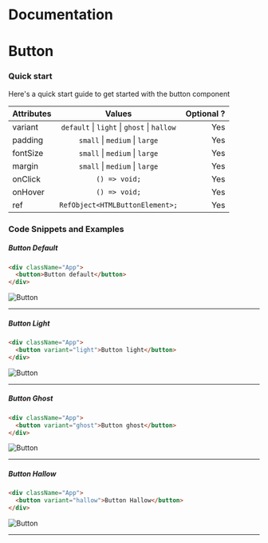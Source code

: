 # Documentation

# Button

### Quick start

Here's a quick start guide to get started with the button component

| Attributes |                         Values                          | Optional ? |
| :--------- | :-----------------------------------------------------: | ---------: |
| variant    | `default` &#124; `light` &#124; `ghost` &#124; `hallow` |        Yes |
| padding    |         `small` &#124; `medium` &#124; `large`          |        Yes |
| fontSize   |         `small` &#124; `medium` &#124; `large`          |        Yes |
| margin     |         `small` &#124; `medium` &#124; `large`          |        Yes |
| onClick    |                      `() => void;`                      |        Yes |
| onHover    |                      `() => void;`                      |        Yes |
| ref        |             `RefObject<HTMLButtonElement>;`             |        Yes |

### Code Snippets and Examples

##### Button Default

```html
<div className="App">
  <button>Button default</button>
</div>
```

![Button](https://i.imgur.com/BeBATSh.jpg)

---

##### Button Light

```html
<div className="App">
  <button variant="light">Button light</button>
</div>
```

![Button](https://i.imgur.com/iGIVhXN.jpg)

---

##### Button Ghost

```html
<div className="App">
  <button variant="ghost">Button ghost</button>
</div>
```

![Button](https://i.imgur.com/AbrmEdn.jpg)

---

##### Button Hallow

```html
<div className="App">
  <button variant="hallow">Button Hallow</button>
</div>
```

![Button](https://i.imgur.com/iPfqa7x.jpg)

---
